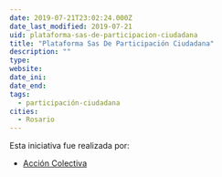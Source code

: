 ```yaml
---
date: 2019-07-21T23:02:24.000Z
date_last_modified: 2019-07-21
uid: plataforma-sas-de-participacion-ciudadana
title: "Plataforma Sas De Participación Ciudadana"
description: ""
type: 
website: 
date_ini: 
date_end: 
tags:
  - participación-ciudadana
cities: 
  - Rosario
---
```


Esta iniciativa fue realizada por:

- [Acción Colectiva](/i/accion-colectiva.html)
